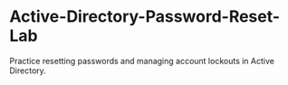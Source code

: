 # Active-Directory-Password-Reset-Lab
Practice resetting passwords and managing account lockouts in Active Directory.
